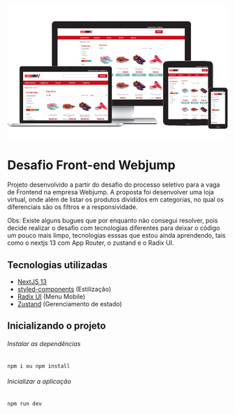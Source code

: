 ![preview](public/preview.jpg)

# Desafio Front-end Webjump

Projeto desenvolvido a partir do desafio do processo seletivo para a vaga de Frontend na empresa Webjump. A proposta foi desenvolver uma loja virtual, onde além de listar os produtos divididos em categorias, no qual os diferenciais são os filtros e a responsividade.

Obs: Existe alguns bugues que por enquanto não consegui resolver, pois decide realizar o desafio com tecnologias diferentes para deixar o código um pouco mais limpo, tecnologias esssas que estou ainda aprendendo, tais como o nextjs 13 com App Router, o zustand e o Radix UI.

## Tecnologias utilizadas

-  [NextJS 13](https://nextjs.org/docs/getting-started/installation) 
- [styled-components](https://styled-components.com/) (Estilização)
- [Radix UI](https://www.radix-ui.com/primitives/docs/components/dropdown-menu) (Menu Mobile)
- [Zustand](https://zustand-demo.pmnd.rs/) (Gerenciamento de estado)

## Inicializando o projeto

###### Instalar as dependências

`npm i ou npm install`

###### Inicializar a aplicação

`npm run dev`






